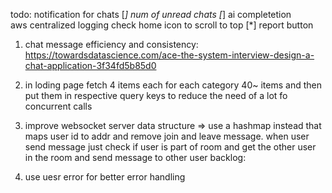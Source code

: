 todo:
notification for chats   [*]
num of unread chats    [*]
ai completetion   
aws centralized logging
check home icon to scroll to top [*]
report button 

1. chat message efficiency and consistency: https://towardsdatascience.com/ace-the-system-interview-design-a-chat-application-3f34fd5b85d0 

2. in loding page fetch 4 items each for each category 40~ items and then put them in respective query keys to reduce the need of a lot fo concurrent calls

3. improve websocket server data structure => use a hashmap instead that maps user id to addr and remove join and leave message. when user send message just check if user is part of room and get the other user in the room and send message to other user 
backlog:

4. use uesr error for better error handling
